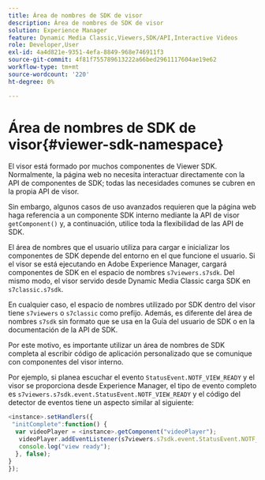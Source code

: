 ```yaml
---
title: Área de nombres de SDK de visor
description: Área de nombres de SDK de visor
solution: Experience Manager
feature: Dynamic Media Classic,Viewers,SDK/API,Interactive Videos
role: Developer,User
exl-id: 4a4d821e-9351-4efa-8849-968e746911f3
source-git-commit: 4f81f755789613222a66bed2961117604ae19e62
workflow-type: tm+mt
source-wordcount: '220'
ht-degree: 0%

---
```


# Área de nombres de SDK de visor{#viewer-sdk-namespace}

El visor está formado por muchos componentes de Viewer SDK. Normalmente, la página web no necesita interactuar directamente con la API de componentes de SDK; todas las necesidades comunes se cubren en la propia API de visor.

Sin embargo, algunos casos de uso avanzados requieren que la página web haga referencia a un componente SDK interno mediante la API de visor `getComponent()` y, a continuación, utilice toda la flexibilidad de las API de SDK.

El área de nombres que el usuario utiliza para cargar e inicializar los componentes de SDK depende del entorno en el que funcione el usuario. Si el visor se está ejecutando en Adobe Experience Manager, cargará componentes de SDK en el espacio de nombres `s7viewers.s7sdk`. Del mismo modo, el visor servido desde Dynamic Media Classic carga SDK en `s7classic.s7sdk`.

En cualquier caso, el espacio de nombres utilizado por SDK dentro del visor tiene `s7viewers` o `s7classic` como prefijo. Además, es diferente del área de nombres `s7sdk` sin formato que se usa en la Guía del usuario de SDK o en la documentación de la API de SDK.

Por este motivo, es importante utilizar un área de nombres de SDK completa al escribir código de aplicación personalizado que se comunique con componentes del visor interno.

Por ejemplo, si planea escuchar el evento `StatusEvent.NOTF_VIEW_READY` y el visor se proporciona desde Experience Manager, el tipo de evento completo es `s7viewers.s7sdk.event.StatusEvent.NOTF_VIEW_READY` y el código del detector de eventos tiene un aspecto similar al siguiente:

```javascript {.line-numbers}
<instance>.setHandlers({ 
 "initComplete":function() { 
  var videoPlayer = <instance>.getComponent("videoPlayer"); 
   videoPlayer.addEventListener(s7viewers.s7sdk.event.StatusEvent.NOTF_VIEW_READY, function(e) { 
   console.log("view ready"); 
  }, false); 
} 
});
```
